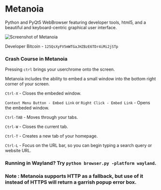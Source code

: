 # Metanoia
Python and PyQt5 WebBrowser featuring developer tools, html5, and a beautiful and keyboard-centric graphical user interface. 

![Screenshot of Metanoia](http://getgle.ga/drive/threads/fileUploads/583.png)

Developer Bitcoin - `125QsXyFV5mWTGaJHZBzE6TDr4iMi2jSTp`

### Crash Course in Metanoia

Pressing `ctrl` brings your userchrome onto the screen.

Metanoia includes the ability to embed a small window into the bottom right corner of your screen.

`Ctrl-X` - Closes the embeded window.

`Context Menu Button - Embed Link` or `Right Click - Embed Link` - Opens the embeded window.

`Ctrl-TAB` - Moves through your tabs. 

`Ctrl-W` - Closes the current tab.

`Ctrl-T` - Creates a new tab of your homepage.

`Ctrl-L` - Focus on the URL bar, so you can begin typing a search query or website URL.

### Running in Wayland? Try `python browser.py -platform wayland`.

### Note : Metanoia supports HTTP as a fallback, but use of it instead of HTTPS will return a garrish popup error box. 
